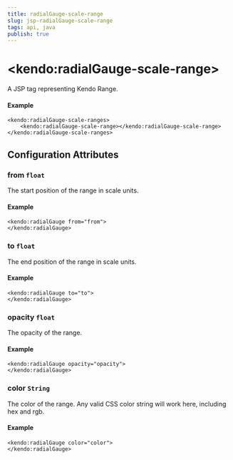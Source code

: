 ```yaml
---
title: radialGauge-scale-range
slug: jsp-radialGauge-scale-range
tags: api, java
publish: true
---
```


# \<kendo:radialGauge-scale-range\>
A JSP tag representing Kendo Range.

#### Example
    <kendo:radialGauge-scale-ranges>
        <kendo:radialGauge-scale-range></kendo:radialGauge-scale-range>
    </kendo:radialGauge-scale-ranges>


## Configuration Attributes


### from `float`

The start position of the range in scale units.

#### Example
    <kendo:radialGauge from="from">
    </kendo:radialGauge>



### to `float`

The end position of the range in scale units.

#### Example
    <kendo:radialGauge to="to">
    </kendo:radialGauge>



### opacity `float`

The opacity of the range.

#### Example
    <kendo:radialGauge opacity="opacity">
    </kendo:radialGauge>



### color `String`

The color of the range.
Any valid CSS color string will work here, including hex and rgb.

#### Example
    <kendo:radialGauge color="color">
    </kendo:radialGauge>


